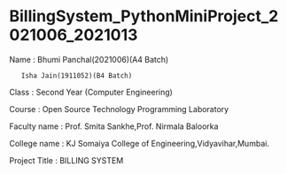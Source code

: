 # BillingSystem_PythonMiniProject_2021006_2021013

Name : Bhumi Panchal(2021006)(A4 Batch)

       Isha Jain(1911052)(B4 Batch)

Class : Second Year (Computer Engineering)

Course : Open Source Technology Programming Laboratory 

Faculty name : Prof. Smita Sankhe,Prof. Nirmala Baloorka

College name : KJ Somaiya College of Engineering,Vidyavihar,Mumbai.

Project Title : BILLING SYSTEM

